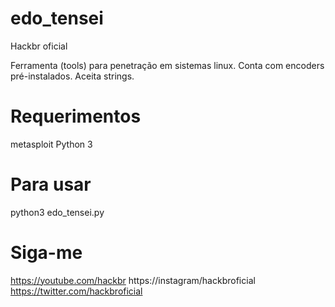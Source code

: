 # edo_tensei
Hackbr oficial

Ferramenta (tools) para penetração em sistemas linux.
Conta com encoders pré-instalados.
Aceita strings.

# Requerimentos
metasploit
Python 3

# Para usar 
python3 edo_tensei.py

# Siga-me 
https://youtube.com/hackbr
https://instagram/hackbroficial
https://twitter.com/hackbroficial
